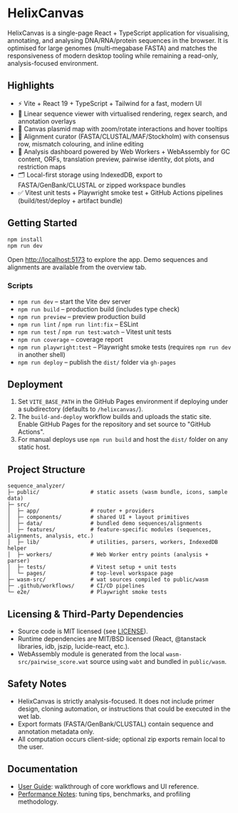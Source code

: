 # HelixCanvas

HelixCanvas is a single-page React + TypeScript application for visualising, annotating, and analysing DNA/RNA/protein sequences in the browser. It is optimised for large genomes (multi‑megabase FASTA) and matches the responsiveness of modern desktop tooling while remaining a read-only, analysis-focused environment.

## Highlights

- ⚡️ Vite + React 19 + TypeScript + Tailwind for a fast, modern UI
- 🧬 Linear sequence viewer with virtualised rendering, regex search, and annotation overlays
- 🔁 Canvas plasmid map with zoom/rotate interactions and hover tooltips
- 🤝 Alignment curator (FASTA/CLUSTAL/MAF/Stockholm) with consensus row, mismatch colouring, and inline editing
- 🧠 Analysis dashboard powered by Web Workers + WebAssembly for GC content, ORFs, translation preview, pairwise identity, dot plots, and restriction maps
- 🗂 Local-first storage using IndexedDB, export to FASTA/GenBank/CLUSTAL or zipped workspace bundles
- ✅ Vitest unit tests + Playwright smoke test + GitHub Actions pipelines (build/test/deploy + artifact bundle)

## Getting Started

```bash
npm install
npm run dev
```

Open <http://localhost:5173> to explore the app. Demo sequences and alignments are available from the overview tab.

### Scripts

- `npm run dev` – start the Vite dev server
- `npm run build` – production build (includes type check)
- `npm run preview` – preview production build
- `npm run lint` / `npm run lint:fix` – ESLint
- `npm run test` / `npm run test:watch` – Vitest unit tests
- `npm run coverage` – coverage report
- `npm run playwright:test` – Playwright smoke tests (requires `npm run dev` in another shell)
- `npm run deploy` – publish the `dist/` folder via `gh-pages`

## Deployment

1. Set `VITE_BASE_PATH` in the GitHub Pages environment if deploying under a subdirectory (defaults to `/helixcanvas/`).
2. The `build-and-deploy` workflow builds and uploads the static site. Enable GitHub Pages for the repository and set source to "GitHub Actions".
3. For manual deploys use `npm run build` and host the `dist/` folder on any static host.

## Project Structure

```
sequence_analyzer/
├─ public/                # static assets (wasm bundle, icons, sample data)
├─ src/
│  ├─ app/                # router + providers
│  ├─ components/         # shared UI + layout primitives
│  ├─ data/               # bundled demo sequences/alignments
│  ├─ features/           # feature-specific modules (sequences, alignments, analysis, etc.)
│  ├─ lib/                # utilities, parsers, workers, IndexedDB helper
│  ├─ workers/            # Web Worker entry points (analysis + parser)
│  ├─ tests/              # Vitest setup + unit tests
│  └─ pages/              # top-level workspace page
├─ wasm-src/              # wat sources compiled to public/wasm
├─ .github/workflows/     # CI/CD pipelines
└─ e2e/                   # Playwright smoke tests
```

## Licensing & Third-Party Dependencies

- Source code is MIT licensed (see [LICENSE](LICENSE)).
- Runtime dependencies are MIT/BSD licensed (React, @tanstack libraries, idb, jszip, lucide-react, etc.).
- WebAssembly module is generated from the local `wasm-src/pairwise_score.wat` source using `wabt` and bundled in `public/wasm`.

## Safety Notes

- HelixCanvas is strictly analysis-focused. It does not include primer design, cloning automation, or instructions that could be executed in the wet lab.
- Export formats (FASTA/GenBank/CLUSTAL) contain sequence and annotation metadata only.
- All computation occurs client-side; optional zip exports remain local to the user.

## Documentation

- [User Guide](docs/USER_GUIDE.md): walkthrough of core workflows and UI reference.
- [Performance Notes](docs/PERFORMANCE_NOTES.md): tuning tips, benchmarks, and profiling methodology.

